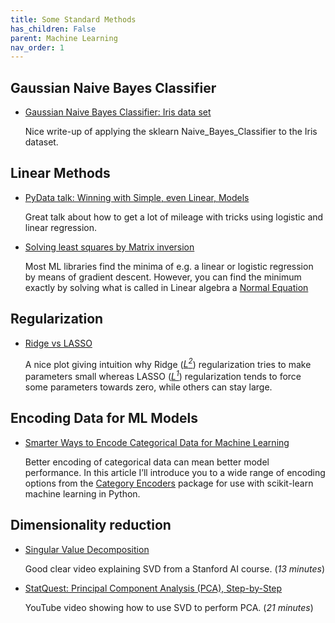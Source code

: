 ```yaml
---
title: Some Standard Methods
has_children: False
parent: Machine Learning
nav_order: 1
---
```


## Gaussian Naive Bayes Classifier

- [Gaussian Naive Bayes Classifier: Iris data set](https://xavierbourretsicotte.github.io/Naive_Bayes_Classifier.html)

   Nice write-up of applying the sklearn Naive_Bayes_Classifier to the Iris dataset.

## Linear Methods

- [PyData talk: Winning with Simple, even Linear, Models](https://www.youtube.com/watch?v=68ABAU_V8qI)

   Great talk about how to get a lot of mileage with tricks using logistic and linear regression.

- [Solving least squares by Matrix inversion](https://mathworld.wolfram.com/LeastSquaresFitting.html)

   Most ML libraries find the minima of e.g. a linear or logistic regression by means of gradient descent. However, you can find the minimum exactly by solving what is called in Linear algebra a [Normal Equation]()

## Regularization

- [Ridge vs LASSO](https://www.astroml.org/book_figures/chapter8/fig_lasso_ridge.html)

   A nice plot giving intuition why Ridge ([*L<sup>2</sup>*](https://en.wikipedia.org/wiki/Lp_space#The_p-norm_in_finite_dimensions)) regularization tries to make parameters small whereas LASSO ([*L<sup>1</sup>*](https://en.wikipedia.org/wiki/Lp_space#The_p-norm_in_finite_dimensions)) regularization tends to force some parameters towards zero, while others can stay large.


## Encoding Data for ML Models

- [Smarter Ways to Encode Categorical Data for Machine Learning](https://towardsdatascience.com/smarter-ways-to-encode-categorical-data-for-machine-learning-part-1-of-3-6dca2f71b159)

    Better encoding of categorical data can mean better model performance. In this article I’ll introduce you to a wide range of encoding options from the [Category Encoders](http://contrib.scikit-learn.org/categorical-encoding/index.html) package for use with scikit-learn machine learning in Python.


## Dimensionality reduction

- [Singular Value Decomposition](https://www.youtube.com/watch?v=P5mlg91as1c)

   Good clear video explaining SVD from a Stanford AI course. (*13 minutes*)

- [StatQuest: Principal Component Analysis (PCA), Step-by-Step](https://www.youtube.com/watch?v=FgakZw6K1QQ)

   YouTube video showing how to use SVD to perform PCA. (*21 minutes*)

